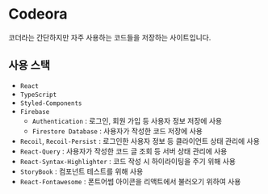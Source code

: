 # Codeora

코더라는 간단하지만 자주 사용하는 코드들을 저장하는 사이트입니다.

## 사용 스택

-   `React`
-   `TypeScript`
-   `Styled-Components`
-   `Firebase`
    -   `Authentication` : 로그인, 회원 가입 등 사용자 정보 저장에 사용
    -   `Firestore Database` : 사용자가 작성한 코드 저장에 사용
-   `Recoil`, `Recoil-Persist` : 로그인한 사용자 정보 등 클라이언트 상태 관리에 사용
-   `React-Query` : 사용자가 작성한 코드 글 조회 등 서버 상태 관리에 사용
-   `React-Syntax-Highlighter` : 코드 작성 시 하이라이팅을 주기 위해 사용
-   `StoryBook` : 컴포넌트 테스트를 위해 사용
-   `React-Fontawesome` : 폰트어썸 아이콘을 리액트에서 불러오기 위하여 사용
